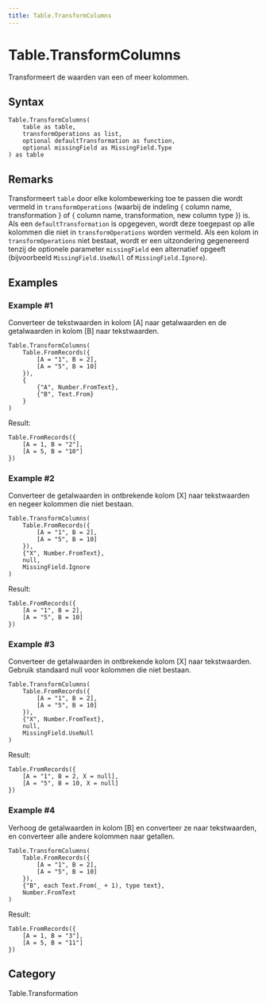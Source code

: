 ```yaml
---
title: Table.TransformColumns
---
```


# Table.TransformColumns


Transformeert de waarden van een of meer kolommen.


## Syntax

```powerquery
Table.TransformColumns(
    table as table,
    transformOperations as list,
    optional defaultTransformation as function,
    optional missingField as MissingField.Type
) as table
```


## Remarks

Transformeert <code>table</code> door elke kolombewerking toe te passen die wordt vermeld in <code>transformOperations</code> (waarbij de indeling \{ column name, transformation } of \{ column name, transformation, new column type }) is.    Als een <code>defaultTransformation</code> is opgegeven, wordt deze toegepast op alle kolommen die niet in <code>transformOperations</code> worden vermeld.    Als een kolom in <code>transformOperations</code> niet bestaat, wordt er een uitzondering gegenereerd tenzij de optionele parameter <code>missingField</code> een alternatief opgeeft (bijvoorbeeld <code>MissingField.UseNull</code> of <code>MissingField.Ignore</code>).


## Examples

### Example #1 
Converteer de tekstwaarden in kolom [A] naar getalwaarden en de getalwaarden in kolom [B] naar tekstwaarden.
```powerquery
Table.TransformColumns(
    Table.FromRecords({
        [A = "1", B = 2],
        [A = "5", B = 10]
    }),
    {
        {"A", Number.FromText},
        {"B", Text.From}
    }
)
```

Result: 
```powerquery
Table.FromRecords({
    [A = 1, B = "2"],
    [A = 5, B = "10"]
})
```


### Example #2 
Converteer de getalwaarden in ontbrekende kolom [X] naar tekstwaarden en negeer kolommen die niet bestaan.
```powerquery
Table.TransformColumns(
    Table.FromRecords({
        [A = "1", B = 2],
        [A = "5", B = 10]
    }),
    {"X", Number.FromText},
    null,
    MissingField.Ignore
)
```

Result: 
```powerquery
Table.FromRecords({
    [A = "1", B = 2],
    [A = "5", B = 10]
})
```


### Example #3 
Converteer de getalwaarden in ontbrekende kolom [X] naar tekstwaarden. Gebruik standaard null voor kolommen die niet bestaan.
```powerquery
Table.TransformColumns(
    Table.FromRecords({
        [A = "1", B = 2],
        [A = "5", B = 10]
    }),
    {"X", Number.FromText},
    null,
    MissingField.UseNull
)
```

Result: 
```powerquery
Table.FromRecords({
    [A = "1", B = 2, X = null],
    [A = "5", B = 10, X = null]
})
```


### Example #4 
Verhoog de getalwaarden in kolom [B] en converteer ze naar tekstwaarden, en converteer alle andere kolommen naar getallen.
```powerquery
Table.TransformColumns(
    Table.FromRecords({
        [A = "1", B = 2],
        [A = "5", B = 10]
    }),
    {"B", each Text.From(_ + 1), type text},
    Number.FromText
)
```

Result: 
```powerquery
Table.FromRecords({
    [A = 1, B = "3"],
    [A = 5, B = "11"]
})
```




## Category
Table.Transformation

